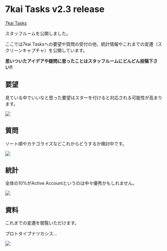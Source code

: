 # 7kai Tasks v2.3 release

[7kai Tasks](https://tasks.7kai.org/)

スタッフルームを公開しました。

ここでは7kai Tasksへの要望や質問の受付の他、統計情報やこれまでの変遷（スクリーンキャプチャ）を公開しています。

**思いついたアイデアや疑問に思ったことはスタッフルームにどんどん投稿下さい!!**

## 要望

見ている中でいいなと思った要望はスターを付けると対応される可能性が高まります。

<img src="http://dl.dropbox.com/u/11475683/screen/tasks-staff-1.png">

## 質問

ソート順やカテゴライズなどこれからどうするか検討中です。

<img src="http://dl.dropbox.com/u/11475683/screen/tasks-staff-2.png">

## 統計

全体の10%がActive Accountというのは中々優秀かもしれません。

<img src="http://dl.dropbox.com/u/11475683/screen/tasks-staff-3.png">

## 資料

これまでの変遷を御覧いただけます。

プロトタイプナツカシス...

<img src="http://dl.dropbox.com/u/11475683/screen/tasks-staff-4.png">
